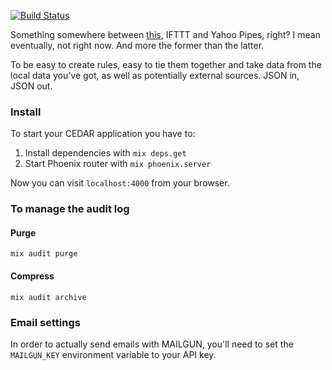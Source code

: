 [![Build Status](https://travis-ci.org/openhealthcare/cedar.svg?branch=master)](https://travis-ci.org/openhealthcare/cedar)

Something somewhere between [this](http://xkcd.com/518/), IFTTT and Yahoo Pipes, right? I mean eventually, not right now. And more the former than the latter.


To be easy to create rules, easy to tie them together and take data from the local data you’ve got, as well as potentially external sources. JSON in, JSON out.

### Install

To start your CEDAR application you have to:

1. Install dependencies with `mix deps.get`
3. Start Phoenix router with `mix phoenix.server`

Now you can visit `localhost:4000` from your browser.


### To manage the audit log

#### Purge

```mix audit purge```

#### Compress

```mix audit archive```

### Email settings

In order to actually send emails with MAILGUN, you'll need to set the
```MAILGUN_KEY``` environment variable to your API key.
